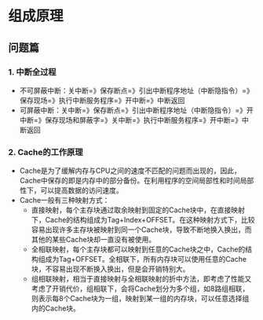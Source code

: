 # 组成原理

## 问题篇

### 1. 中断全过程

- 不可屏蔽中断：关中断=》保存断点=》引出中断程序地址（中断隐指令）=》保存现场=》执行中断服务程序=》开中断=》中断返回
- 可屏蔽中断：关中断=》保存断点=》引出中断程序地址（中断隐指令）=》开中断=》保存现场和屏蔽字=》关中断=》执行中断服务程序=》开中断=》中断返回



### 2. Cache的工作原理

- Cache是为了缓解内存与CPU之间的速度不匹配的问题而出现的，因此，Cache中保存的即是内存中的部分备份。在利用程序的空间局部性和时间局部性下，可以提高数据的访问速度。
- Cache一般有三种映射方式：
  - 直接映射，每个主存块通过取余映射到固定的Cache块中，在直接映射下，Cache的结构组成为Tag+Index+OFFSET。在这种映射方式下，比较容易出现许多主存块被映射到同一个Cache块，导致不断地换入换出，而其他的某些Cache块却一直没有被使用。
  - 全相联映射，每个主存块都可以映射到任意的Cache块之中，Cache的结构组成为Tag+OFFSET。全相联下，所有内存块可以使用任意的Cache块，不容易出现不断换入换出，但是会开销特别大。
  - 组相联映射，相当于直接映射与全相联映射的折中方法，即考虑了性能又考虑了开销代价，组相联下，会将Cache划分为多个组，如8路组相联，则表示每8个Cache块为一组，映射到某一组的内存块，可以任意选择组内的Cache块。

